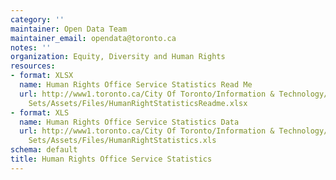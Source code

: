 ```yaml
---
category: ''
maintainer: Open Data Team
maintainer_email: opendata@toronto.ca
notes: ''
organization: Equity, Diversity and Human Rights
resources:
- format: XLSX
  name: Human Rights Office Service Statistics Read Me
  url: http://www1.toronto.ca/City Of Toronto/Information & Technology/Open Data/Data
    Sets/Assets/Files/HumanRightStatisticsReadme.xlsx
- format: XLS
  name: Human Rights Office Service Statistics Data
  url: http://www1.toronto.ca/City Of Toronto/Information & Technology/Open Data/Data
    Sets/Assets/Files/HumanRightStatistics.xls
schema: default
title: Human Rights Office Service Statistics
---
```

